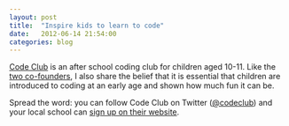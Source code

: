```yaml
---
layout: post
title:  "Inspire kids to learn to code"
date:   2012-06-14 21:54:00
categories: blog
---
```

[Code Club](http://codeclub.org.uk/) is an after school coding club for children aged 10-11. Like the [two co-founders](http://codeclub.org.uk/#about), I also share the belief that it is essential that children are introduced to coding at an early age and shown how much fun it can be.

Spread the word: you can follow Code Club on Twitter ([@codeclub](http://twitter.com/codeclub)) and your local school can [sign up on their website](http://codeclub.org.uk/#schools).